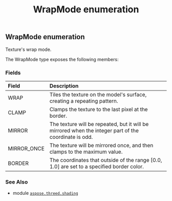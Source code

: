 ﻿---
title: WrapMode enumeration
second_title: Aspose.3D for Python via .NET API References
description: 
type: docs
weight: 150
url: /python-net/aspose.threed.shading/wrapmode/
is_root: false
---

## WrapMode enumeration

Texture's wrap mode.



The WrapMode type exposes the following members:

### Fields
| Field | Description |
| :- | :- |
| WRAP | Tiles the texture on the model's surface, creating a repeating pattern. |
| CLAMP | Clamps the texture to the last pixel at the border. |
| MIRROR | The texture will be repeated, but it will be mirrored when the integer part of the coordinate is odd. |
| MIRROR_ONCE | The texture will be mirrored once, and then clamps to the maximum value. |
| BORDER | The coordinates that outside of the range [0.0, 1.0] are set to a specified border color. |



### See Also
* module [`aspose.threed.shading`](..)
